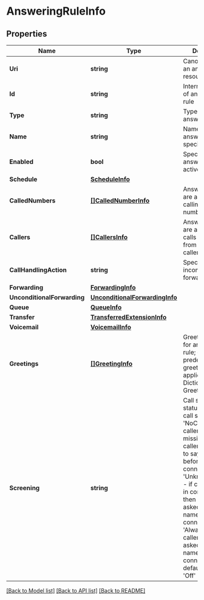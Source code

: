 # AnsweringRuleInfo

## Properties

Name | Type | Description | Notes
------------ | ------------- | ------------- | -------------
**Uri** | **string** | Canonical URI to an answering rule resource | [optional] 
**Id** | **string** | Internal identifier of an answering rule | [optional] 
**Type** | **string** | Type of an answering rule | [optional] 
**Name** | **string** | Name of an answering rule specified by user | [optional] 
**Enabled** | **bool** | Specifies if an answering rule is active or inactive | [optional] 
**Schedule** | [**ScheduleInfo**](ScheduleInfo.md) |  | [optional] 
**CalledNumbers** | [**[]CalledNumberInfo**](CalledNumberInfo.md) | Answering rules are applied when calling to selected number(s) | [optional] 
**Callers** | [**[]CallersInfo**](CallersInfo.md) | Answering rules are applied when calls are received from specified caller(s) | [optional] 
**CallHandlingAction** | **string** | Specifies how incoming calls are forwarded | [optional] 
**Forwarding** | [**ForwardingInfo**](ForwardingInfo.md) |  | [optional] 
**UnconditionalForwarding** | [**UnconditionalForwardingInfo**](UnconditionalForwardingInfo.md) |  | [optional] 
**Queue** | [**QueueInfo**](QueueInfo.md) |  | [optional] 
**Transfer** | [**TransferredExtensionInfo**](TransferredExtensionInfo.md) |  | [optional] 
**Voicemail** | [**VoicemailInfo**](VoicemailInfo.md) |  | [optional] 
**Greetings** | [**[]GreetingInfo**](GreetingInfo.md) | Greetings applied for an answering rule; only predefined greetings can be applied, see Dictionary Greeting List | [optional] 
**Screening** | **string** | Call screening status. &#39;Off&#39; - no call screening; &#39;NoCallerId&#39; - if caller ID is missing, then callers are asked to say their name before connecting; &#39;UnknownCallerId&#39; - if caller ID is not in contact list, then callers are asked to say their name before connecting; &#39;Always&#39; - the callers are always asked to say their name before connecting. The default value is &#39;Off&#39; | [optional] 

[[Back to Model list]](../README.md#documentation-for-models) [[Back to API list]](../README.md#documentation-for-api-endpoints) [[Back to README]](../README.md)


